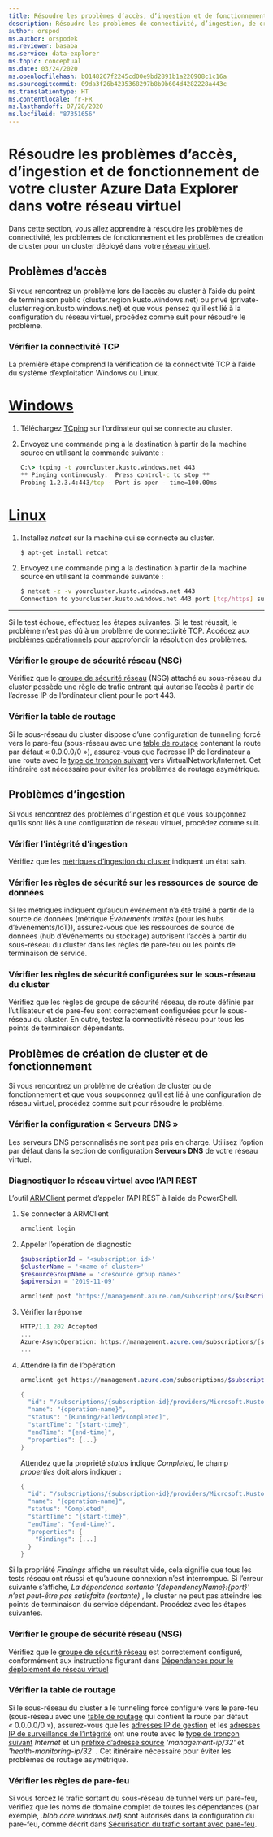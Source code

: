 ```yaml
---
title: Résoudre les problèmes d’accès, d’ingestion et de fonctionnement de votre cluster Azure Data Explorer dans votre réseau virtuel
description: Résoudre les problèmes de connectivité, d’ingestion, de création de cluster et de fonctionnement de votre cluster Azure Data Explorer dans votre réseau virtuel
author: orspod
ms.author: orspodek
ms.reviewer: basaba
ms.service: data-explorer
ms.topic: conceptual
ms.date: 03/24/2020
ms.openlocfilehash: b0148267f2245cd00e9bd2891b1a220908c1c16a
ms.sourcegitcommit: 09da3f26b4235368297b8b9b604d4282228a443c
ms.translationtype: HT
ms.contentlocale: fr-FR
ms.lasthandoff: 07/28/2020
ms.locfileid: "87351656"
---
```

# <a name="troubleshoot-access-ingestion-and-operation-of-your-azure-data-explorer-cluster-in-your-virtual-network"></a>Résoudre les problèmes d’accès, d’ingestion et de fonctionnement de votre cluster Azure Data Explorer dans votre réseau virtuel

Dans cette section, vous allez apprendre à résoudre les problèmes de connectivité, les problèmes de fonctionnement et les problèmes de création de cluster pour un cluster déployé dans votre [réseau virtuel](/azure/virtual-network/virtual-networks-overview).

## <a name="access-issues"></a>Problèmes d’accès

Si vous rencontrez un problème lors de l’accès au cluster à l’aide du point de terminaison public (cluster.region.kusto.windows.net) ou privé (private-cluster.region.kusto.windows.net) et que vous pensez qu’il est lié à la configuration du réseau virtuel, procédez comme suit pour résoudre le problème.

### <a name="check-tcp-connectivity"></a>Vérifier la connectivité TCP

La première étape comprend la vérification de la connectivité TCP à l’aide du système d’exploitation Windows ou Linux.

# <a name="windows"></a>[Windows](#tab/windows)

1. Téléchargez [TCping](https://www.elifulkerson.com/projects/tcping.php) sur l’ordinateur qui se connecte au cluster.
1. Envoyez une commande ping à la destination à partir de la machine source en utilisant la commande suivante :

   ```cmd
   C:\> tcping -t yourcluster.kusto.windows.net 443 
   ** Pinging continuously.  Press control-c to stop **
   Probing 1.2.3.4:443/tcp - Port is open - time=100.00ms
   ```

# <a name="linux"></a>[Linux](#tab/linux)

1. Installez *netcat* sur la machine qui se connecte au cluster.

   ```bash
   $ apt-get install netcat
   ```

1. Envoyez une commande ping à la destination à partir de la machine source en utilisant la commande suivante :

   ```bash
   $ netcat -z -v yourcluster.kusto.windows.net 443
   Connection to yourcluster.kusto.windows.net 443 port [tcp/https] succeeded!
   ```
---

Si le test échoue, effectuez les étapes suivantes. Si le test réussit, le problème n’est pas dû à un problème de connectivité TCP. Accédez aux [problèmes opérationnels](#cluster-creation-and-operations-issues) pour approfondir la résolution des problèmes.

### <a name="check-the-network-security-group-nsg"></a>Vérifier le groupe de sécurité réseau (NSG)

Vérifiez que le [groupe de sécurité réseau](/azure/virtual-network/security-overview) (NSG) attaché au sous-réseau du cluster possède une règle de trafic entrant qui autorise l’accès à partir de l’adresse IP de l’ordinateur client pour le port 443.

### <a name="check-route-table"></a>Vérifier la table de routage

Si le sous-réseau du cluster dispose d’une configuration de tunneling forcé vers le pare-feu (sous-réseau avec une [table de routage](/azure/virtual-network/virtual-networks-udr-overview) contenant la route par défaut « 0.0.0.0/0 »), assurez-vous que l’adresse IP de l’ordinateur a une route avec le [type de tronçon suivant](/azure/virtual-network/virtual-networks-udr-overview) vers VirtualNetwork/Internet. Cet itinéraire est nécessaire pour éviter les problèmes de routage asymétrique.

## <a name="ingestion-issues"></a>Problèmes d’ingestion

Si vous rencontrez des problèmes d’ingestion et que vous soupçonnez qu’ils sont liés à une configuration de réseau virtuel, procédez comme suit.

### <a name="check-ingestion-health"></a>Vérifier l’intégrité d’ingestion

Vérifiez que les [métriques d’ingestion du cluster](using-metrics.md#ingestion-health-and-performance-metrics) indiquent un état sain.

### <a name="check-security-rules-on-data-source-resources"></a>Vérifier les règles de sécurité sur les ressources de source de données

Si les métriques indiquent qu’aucun événement n’a été traité à partir de la source de données (métrique *Événements traités* (pour les hubs d’événements/IoT)), assurez-vous que les ressources de source de données (hub d’événements ou stockage) autorisent l’accès à partir du sous-réseau du cluster dans les règles de pare-feu ou les points de terminaison de service.

### <a name="check-security-rules-configured-on-clusters-subnet"></a>Vérifier les règles de sécurité configurées sur le sous-réseau du cluster

Vérifiez que les règles de groupe de sécurité réseau, de route définie par l’utilisateur et de pare-feu sont correctement configurées pour le sous-réseau du cluster. En outre, testez la connectivité réseau pour tous les points de terminaison dépendants. 

## <a name="cluster-creation-and-operations-issues"></a>Problèmes de création de cluster et de fonctionnement

Si vous rencontrez un problème de création de cluster ou de fonctionnement et que vous soupçonnez qu’il est lié à une configuration de réseau virtuel, procédez comme suit pour résoudre le problème.

### <a name="check-the-dns-servers-configuration"></a>Vérifier la configuration « Serveurs DNS »

Les serveurs DNS personnalisés ne sont pas pris en charge. Utilisez l’option par défaut dans la section de configuration **Serveurs DNS** de votre réseau virtuel.

### <a name="diagnose-the-virtual-network-with-the-rest-api"></a>Diagnostiquer le réseau virtuel avec l’API REST

L’outil [ARMClient](https://chocolatey.org/packages/ARMClient) permet d’appeler l’API REST à l’aide de PowerShell. 

1. Se connecter à ARMClient

   ```powerShell
   armclient login
   ```

1. Appeler l’opération de diagnostic

    ```powershell
    $subscriptionId = '<subscription id>'
    $clusterName = '<name of cluster>'
    $resourceGroupName = '<resource group name>'
    $apiversion = '2019-11-09'
    
    armclient post "https://management.azure.com/subscriptions/$subscriptionId/resourceGroups/$resourceGroupName/providers/Microsoft.Kusto/clusters/$clusterName/diagnoseVirtualNetwork?api-version=$apiversion" -verbose
    ```

1. Vérifier la réponse

    ```powershell
    HTTP/1.1 202 Accepted
    ...
    Azure-AsyncOperation: https://management.azure.com/subscriptions/{subscription-id}/providers/Microsoft.Kusto/locations/{location}/operationResults/{operation-id}?api-version=2019-11-09
    ...
    ```

1. Attendre la fin de l’opération

    ```powershell
    armclient get https://management.azure.com/subscriptions/$subscriptionId/providers/Microsoft.Kusto/locations/{location}/operationResults/{operation-id}?api-version=2019-11-09
    
    {
      "id": "/subscriptions/{subscription-id}/providers/Microsoft.Kusto/locations/{location}/operationresults/{operation-id}",
      "name": "{operation-name}",
      "status": "[Running/Failed/Completed]",
      "startTime": "{start-time}",
      "endTime": "{end-time}",
      "properties": {...}
    }
    ```
    
   Attendez que la propriété *status* indique *Completed*, le champ *properties* doit alors indiquer :

    ```powershell
    {
      "id": "/subscriptions/{subscription-id}/providers/Microsoft.Kusto/locations/{location}/operationresults/{operation-id}",
      "name": "{operation-name}",
      "status": "Completed",
      "startTime": "{start-time}",
      "endTime": "{end-time}",
      "properties": {
        "Findings": [...]
      }
    }
    ```

Si la propriété *Findings* affiche un résultat vide, cela signifie que tous les tests réseau ont réussi et qu’aucune connexion n’est interrompue. Si l’erreur suivante s’affiche, *La dépendance sortante '{dependencyName}:{port}' n’est peut-être pas satisfaite (sortante)* , le cluster ne peut pas atteindre les points de terminaison du service dépendant. Procédez avec les étapes suivantes.

### <a name="check-network-security-group-nsg"></a>Vérifier le groupe de sécurité réseau (NSG)

Vérifiez que le [groupe de sécurité réseau](/azure/virtual-network/security-overview) est correctement configuré, conformément aux instructions figurant dans [Dépendances pour le déploiement de réseau virtuel](vnet-deployment.md#dependencies-for-vnet-deployment)

### <a name="check-route-table"></a>Vérifier la table de routage

Si le sous-réseau du cluster a le tunneling forcé configuré vers le pare-feu (sous-réseau avec une [table de routage](/azure/virtual-network/virtual-networks-udr-overview) qui contient la route par défaut « 0.0.0.0/0 »), assurez-vous que les [adresses IP de gestion](vnet-deployment.md#azure-data-explorer-management-ip-addresses) et les [adresses IP de surveillance de l’intégrité](vnet-deployment.md#health-monitoring-addresses) ont une route avec le [type de tronçon suivant](/azure/virtual-network/virtual-networks-udr-overview##next-hop-types-across-azure-tools) *Internet* et un [préfixe d’adresse source](/azure/virtual-network/virtual-networks-udr-overview#how-azure-selects-a-route) *'management-ip/32'* et *'health-monitoring-ip/32'* . Cet itinéraire nécessaire pour éviter les problèmes de routage asymétrique.

### <a name="check-firewall-rules"></a>Vérifier les règles de pare-feu

Si vous forcez le trafic sortant du sous-réseau de tunnel vers un pare-feu, vérifiez que les noms de domaine complet de toutes les dépendances (par exemple, *.blob.core.windows.net*) sont autorisés dans la configuration du pare-feu, comme décrit dans [Sécurisation du trafic sortant avec pare-feu](vnet-deployment.md#securing-outbound-traffic-with-firewall).

